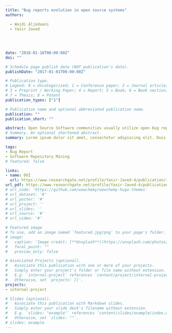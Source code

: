 ```yaml
---
title: "Bug reports evolution in open source systems"
authors:

  - Wajdi Aljedaani
  - Yasir Javed
  
  
  
  
date: "2018-01-18T00:00:00Z"
doi: ""

# Schedule page publish date (NOT publication's date).
publishDate: "2017-01-01T00:00:00Z"

# Publication type.
# Legend: 0 = Uncategorized; 1 = Conference paper; 2 = Journal article;
# 3 = Preprint / Working Paper; 4 = Report; 5 = Book; 6 = Book section;
# 7 = Thesis; 8 = Patent
publication_types: ["1"]

# Publication name and optional abbreviated publication name.
publication: ""
publication_short: ""

abstract: Open Source Software communities usually utilize open bug reporting system to enable users to report and fix bugs. In addition, the lifetime of most open source system stays for long periods of time. In this work, we comprehensively examine the evolution of bug reports in four different open source systems from various languages. The selected project are analyzed since 2004 in order to find how many bugs are reported compared to their resolution. We report our results and some recommendations to the open source community.
# Summary. An optional shortened abstract.
summary: Lorem ipsum dolor sit amet, consectetur adipiscing elit. Duis posuere tellus ac convallis placerat. Proin tincidunt magna sed ex sollicitudin condimentum.

tags:
- Bug Report
- Software Repository Mining
# featured: false

links:
- name: DOI
  url: https://www.researchgate.net/profile/Yasir-Javed-4/publication/324071770_Bug_Reports_Evolution_in_Open_Source_Systems/links/5ce6db69299bf14d95b51686/Bug-Reports-Evolution-in-Open-Source-Systems.pdf
url_pdf: https://www.researchgate.net/profile/Yasir-Javed-4/publication/324071770_Bug_Reports_Evolution_in_Open_Source_Systems/links/5ce6db69299bf14d95b51686/Bug-Reports-Evolution-in-Open-Source-Systems.pdf
# url_code: 'https://github.com/wowchemy/wowchemy-hugo-themes'
# url_dataset: '#'
# url_poster: '#'
# url_project: ''
# url_slides: ''
# url_source: '#'
# url_video: '#'

# Featured image
# To use, add an image named `featured.jpg/png` to your page's folder. 
# image:
#   caption: 'Image credit: [**Unsplash**](https://unsplash.com/photos/s9CC2SKySJM)'
#   focal_point: ""
#   preview_only: false

# Associated Projects (optional).
#   Associate this publication with one or more of your projects.
#   Simply enter your project's folder or file name without extension.
#   E.g. `internal-project` references `content/project/internal-project/index.md`.
#   Otherwise, set `projects: []`.
projects:
- internal-project

# Slides (optional).
#   Associate this publication with Markdown slides.
#   Simply enter your slide deck's filename without extension.
#   E.g. `slides: "example"` references `content/slides/example/index.md`.
#   Otherwise, set `slides: ""`.
# slides: example
---
```


<!-- {{% callout note %}}
Create your slides in Markdown - click the *Slides* button to check out the example.
{{% /callout %}}

Supplementary notes can be added here, including [code, math, and images](https://wowchemy.com/docs/writing-markdown-latex/). -->
